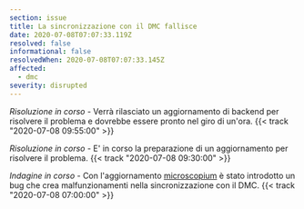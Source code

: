 ```yaml
---
section: issue
title: La sincronizzazione con il DMC fallisce
date: 2020-07-08T07:07:33.119Z
resolved: false
informational: false
resolvedWhen: 2020-07-08T07:07:33.145Z
affected:
  - dmc
severity: disrupted
---
```

*Risoluzione in corso* - Verrà rilasciato un aggiornamento di backend per risolvere il problema e dovrebbe essere pronto nel giro di un'ora. {{< track "2020-07-08 09:55:00" >}}

*Risoluzione in corso* - E' in corso la preparazione di un aggiornamento per risolvere il problema. {{< track "2020-07-08 09:30:00" >}}

*Indagine in corso* - Con l'aggiornamento [microscopium](http://jenkins-yap.dnsalias.com/yap-team/yap/-/milestones/586) è stato introdotto un bug che crea malfunzionamenti nella sincronizzazione con il DMC. {{< track "2020-07-08 07:00:00" >}}
